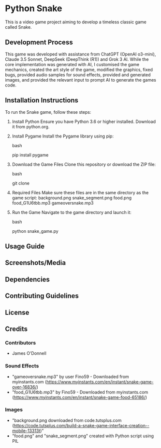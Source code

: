 # Python Snake

This is a video game project aiming to develop a timeless classic game called Snake.

## Development Process
This game was developed with assistance from ChatGPT (OpenAI o3-mini), Claude 3.5 Sonnet, DeepSeek (DeepThink (R1)) and Grok 3 AI. While the core implementation was generated with AI, I customised the game mechanics, created the art style of the game, modified the graphics, fixed bugs, provided audio samples for sound effects, provided and generated images, and provided the relevant input to prompt AI to generate the games code.

## Installation Instructions
To run the Snake game, follow these steps:

1. Install Python
Ensure you have Python 3.6 or higher installed. Download it from python.org.

2. Install Pygame
Install the Pygame library using pip:

    bash

    pip install pygame

3. Download the Game Files
Clone this repository or download the ZIP file:
    
    bash
    
    git clone <repository-url>

4. Required Files
Make sure these files are in the same directory as the game script:
    background.png
    snake_segment.png
    food.png
    food_G1U6tbb.mp3
    gameoversnake.mp3

5. Run the Game
Navigate to the game directory and launch it:

    bash
    
    python snake_game.py

## Usage Guide

## Screenshots/Media

## Dependencies 

## Contributing Guidelines

## License

## Credits

### Contributors
- James O'Donnell

### Sound Effects
- "gameoversnake.mp3" by user Fino59 - Downloaded from myinstants.com (https://www.myinstants.com/en/instant/snake-game-over-16836/)
- "food_G1U6tbb.mp3" by Fino59 - Downloaded from myinstants.com (https://www.myinstants.com/en/instant/snake-game-food-65186/)

### Images
- "background.png downloaded from code.tutsplus.com (https://code.tutsplus.com/build-a-snake-game-interface-creation--mobile-13313t)"
- "food.png" and "snake_segment.png" created with Python script using PIL
